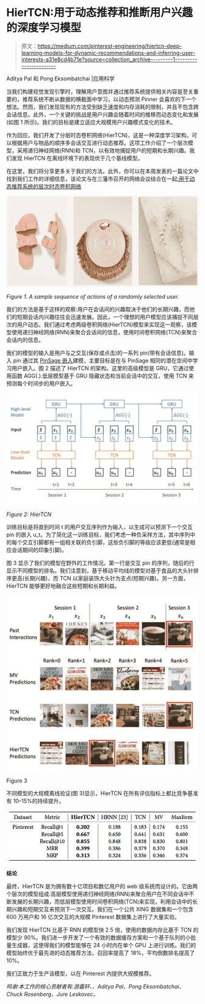 # HierTCN:用于动态推荐和推断用户兴趣的深度学习模型

> 原文：<https://medium.com/pinterest-engineering/hiertcn-deep-learning-models-for-dynamic-recommendations-and-inferring-user-interests-a31e8cd4b71e?source=collection_archive---------1----------------------->

Aditya Pal 和 Pong Eksombatchai |应用科学

当我们构建视觉发现引擎时，理解用户意图并通过推荐系统提供相关内容是至关重要的，推荐系统不断从数据的横截面中学习，以动态预测 Pinner 会喜欢的下一个想法。然而，我们发现现有的方法受到缺乏速度和内存消耗的限制，并且不包含跨会话信息。此外，一个关键的挑战是用户兴趣会随着时间的推移而动态变化和发展(如图 1 所示)。我们的目标是建立适应大规模用户兴趣模式变化的技术。

作为回应，我们开发了分层时态卷积网络(HierTCN)，这是一种深度学习架构，可以根据用户与物品的顺序多会话交互进行动态推荐。这项工作介绍了一个层次模型，采用递归神经网络(RNN)和 TCN，以有效地捕捉用户的短期和长期兴趣。我们发现 HierTCN 在离线环境下的表现优于几个基线模型。

在这里，我们将分享更多关于我们的方法。此外，你可以在本周发表的一篇论文中找到我们工作的详细信息，该论文与在三藩市召开的网络会议结合在一起[:](https://www2019.thewebconf.org/)[用于动态推荐系统的层次时态卷积网络](https://dl.acm.org/citation.cfm?id=3313747)

![](img/8bc41f711fd038d7213f6f5a2ed3284a.png)

*Figure 1\. A sample sequence of actions of a randomly selected user.*

我们的方法是基于这样的观察:用户在会话间的兴趣取决于他们的长期兴趣，而他们的短期会话内兴趣往往会迅速发展。因此，一个理想的用户模型应该捕捉不同层次的用户动态。我们通过考虑两级卷积网络(HierTCN)模型来实现这一观察，该模型使用递归神经网络(RNN)来聚合会话间的信息，使用时间卷积网络(TCN)来聚合会话内的信息。

我们的模型的输入是用户与之交互(保存或点击)的一系列 pin(带有会话信息)。输入 pin 通过其 [PinSage 嵌入](/pinterest-engineering/pinsage-a-new-graph-convolutional-neural-network-for-web-scale-recommender-systems-88795a107f48)建模，主要目标是在与 PinSage 相同的潜在空间中学习用户嵌入。图 2 描述了 HierTCN 的架构。这里的高级模型是 GRU，它通过使用函数 AGG(.).低层模型基于 GRU 隐藏状态和当前会话中的交互，使用 TCN 来预测每个时间步的用户嵌入。

![](img/045c01c8159854874e22bf3167853806.png)

*Figure 2: HierTCN*

训练目标是将直到时间 t 的用户交互序列作为输入，以生成可以预测下一个交互 pin 的嵌入 u_t。为了简化这一训练目标，我们考虑一种负采样方法，其中序列中的每个交互引脚都有一组相关联的负引脚，这些负引脚的等级应该更低(通常是相应会话期间的印象引脚)。

图 3 显示了我们的模型在野外的工作情况。第一行是交互 pin 的序列，随后的行显示不同模型的排名。我们注意到，基于移动平均线的模型对基于食品的大头针排序更高(长期兴趣)，而 TCN 以家庭装饰大头针为支点(短期兴趣)。另一方面，HierTCN 能够更好地融合这些短期和长期利益。

![](img/4470f1511b43a9c06c8e36e98a12bc68.png)

Figure 3

不同模型的大规模离线验证(图 3)显示，HierTCN 在所有评估指标上都比竞争基准有 10–15%的持续提升。

![](img/51337884c88767a1ff13c2c7bb9c9554.png)

**结论**

最终，HierTCN 是为拥有数十亿项目和数亿用户的 web 级系统而设计的。它由两个层次的模型组成:高层模型使用递归神经网络(RNN)来聚合用户在不同会话中不断发展的长期兴趣，而低层模型使用时间卷积网络(TCN)来实现，利用会话中的长期兴趣和短期交互来预测下一次交互。我们在一个公共 XING 数据集和一个包含 600 万用户和 16 亿次交互的大规模 Pinterest 数据集上进行了大量实验。

我们发现 HierTCN 比基于 RNN 的模型快 2.5 倍，使用的数据内存比基于 TCN 的模型少 90%。我们进一步开发了一个有效的数据缓存方案和一个基于队列的小批量生成器，这使得我们的模型能够在 24 小时内在单个 GPU 上进行训练。我们的模型始终优于最先进的动态推荐方法，召回率提高了 18%，平均倒数排名提高了 10%。

我们正致力于生产该模型，以在 Pinterest 内提供大规模推荐。

*鸣谢:本工作的核心贡献者有:游嘉轩、、Aditya Pal、Pong Eksombatchai、Chuck Rosenberg、Jure Leskovec。*